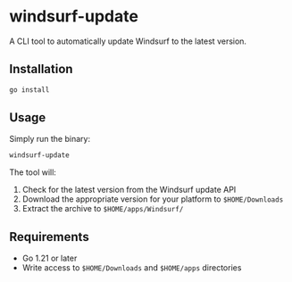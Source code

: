 # windsurf-update

A CLI tool to automatically update Windsurf to the latest version.

## Installation

```bash
go install
```

## Usage

Simply run the binary:

```bash
windsurf-update
```

The tool will:
1. Check for the latest version from the Windsurf update API
2. Download the appropriate version for your platform to `$HOME/Downloads`
3. Extract the archive to `$HOME/apps/Windsurf/`

## Requirements

- Go 1.21 or later
- Write access to `$HOME/Downloads` and `$HOME/apps` directories
